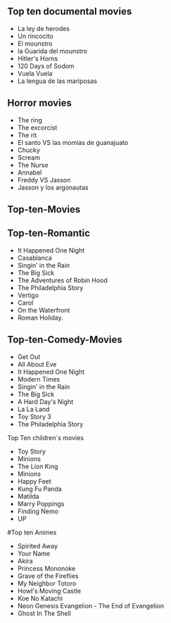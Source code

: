 
## Top ten documental movies

- La ley de herodes
- Un rincocito
- El mounstro
- la Guarida del mounstro
- Hitler's Horns
- 120 Days of Sodom
- Vuela Vuela
- La lengua de las mariposas



## Horror movies

- The ring
- The excorcist
- The rit
- El santo VS las momias de guanajuato
- Chucky
- Scream
- The Nurse
-  Annabel
- Freddy VS Jasson
- Jasson y los argonautas

## Top-ten-Movies

## Top-ten-Romantic

- It Happened One Night
- Casablanca
- Singin' in the Rain
- The Big Sick
- The Adventures of Robin Hood
- The Philadelphia Story
- Vertigo
- Carol
- On the Waterfront
- Roman Holiday.

## Top-ten-Comedy-Movies
- Get Out
- All About Eve 
- It Happened One Night
- Modern Times
- Singin' in the Rain
- The Big Sick
- A Hard Day's Night
- La La Land
- Toy Story 3
- The Philadelphia Story



Top Ten children´s movies

- Toy Story
- Minions
- The Lion King
- Minions
- Happy Feet
- Kung Fu Panda
- Matilda
- Marry Poppings
- Finding Nemo
- UP

#Top ten Animes 

-  Spirited Away
-  Your Name
-  Akira
-  Princess Mononoke
- Grave of the Fireflies
- My Neighbor Totoro
- Howl's Moving Castle
- Koe No Katachi
- Neon Genesis Evangelion - The End of Evangelion
- Ghost In The Shell

